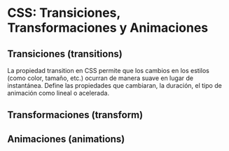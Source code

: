 # CSS: Transiciones, Transformaciones y Animaciones
## Transiciones (transitions)

La propiedad transition en CSS permite que los cambios en los estilos (como color, tamaño, etc.) ocurran de manera suave en lugar de instantánea. Define las propiedades que cambiaran, la duración, el tipo de animación como lineal o acelerada.

## Transformaciones (transform)


## Animaciones (animations)

